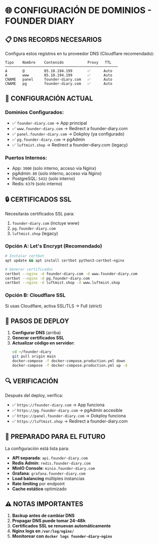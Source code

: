 # 🌐 CONFIGURACIÓN DE DOMINIOS - FOUNDER DIARY

## 📋 **DNS RECORDS NECESARIOS**

Configura estos registros en tu proveedor DNS (Cloudflare recomendado):

```
Tipo    Nombre    Contenido           Proxy   TTL
────────────────────────────────────────────────────
A       @         85.10.194.199       ✅      Auto
A       www       85.10.194.199       ✅      Auto
CNAME   panel     founder-diary.com   ✅      Auto
CNAME   pg        founder-diary.com   ✅      Auto
```

## 🔧 **CONFIGURACIÓN ACTUAL**

### **Dominios Configurados:**
- ✅ `founder-diary.com` → App principal
- ✅ `www.founder-diary.com` → Redirect a founder-diary.com
- ✅ `panel.founder-diary.com` → Dokploy (ya configurado)
- ✅ `pg.founder-diary.com` → pgAdmin
- ✅ `luftmist.shop` → Redirect a founder-diary.com (legacy)

### **Puertos Internos:**
- App: `3000` (solo interno, acceso vía Nginx)
- pgAdmin: `80` (solo interno, acceso vía Nginx)
- PostgreSQL: `5432` (solo interno)
- Redis: `6379` (solo interno)

## 🔒 **CERTIFICADOS SSL**

Necesitarás certificados SSL para:
1. `founder-diary.com` (incluye www)
2. `pg.founder-diary.com`
3. `luftmist.shop` (legacy)

### **Opción A: Let's Encrypt (Recomendado)**
```bash
# Instalar certbot
apt update && apt install certbot python3-certbot-nginx

# Generar certificados
certbot --nginx -d founder-diary.com -d www.founder-diary.com
certbot --nginx -d pg.founder-diary.com
certbot --nginx -d luftmist.shop -d www.luftmist.shop
```

### **Opción B: Cloudflare SSL**
Si usas Cloudflare, activa SSL/TLS → Full (strict)

## 🚀 **PASOS DE DEPLOY**

1. **Configurar DNS** (arriba)
2. **Generar certificados SSL**
3. **Actualizar código en servidor:**
   ```bash
   cd ~/founder-diary
   git pull origin main
   docker-compose -f docker-compose.production.yml down
   docker-compose -f docker-compose.production.yml up -d
   ```

## 🔍 **VERIFICACIÓN**

Después del deploy, verifica:
- ✅ `https://founder-diary.com` → App funciona
- ✅ `https://pg.founder-diary.com` → pgAdmin accesible
- ✅ `https://panel.founder-diary.com` → Dokploy funciona
- ✅ `https://luftmist.shop` → Redirect a founder-diary.com

## 🎯 **PREPARADO PARA EL FUTURO**

La configuración está lista para:
- **API separada**: `api.founder-diary.com`
- **Redis Admin**: `redis.founder-diary.com`
- **MinIO Console**: `minio.founder-diary.com`
- **Grafana**: `grafana.founder-diary.com`
- **Load balancing** múltiples instancias
- **Rate limiting** por endpoint
- **Cache estático** optimizado

## ⚠️ **NOTAS IMPORTANTES**

1. **Backup antes de cambiar DNS**
2. **Propagar DNS puede tomar 24-48h**
3. **Certificados SSL se renuevan automáticamente**
4. **Nginx logs en `/var/log/nginx/`**
5. **Monitorear con `docker logs founder-diary-nginx`**
